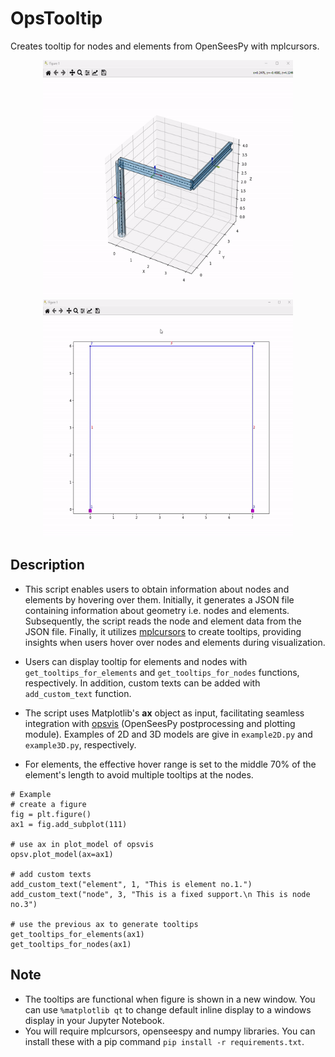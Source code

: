 # OpsTooltip
Creates tooltip for nodes and elements from OpenSeesPy with mplcursors.

<div align="center">
<img src="images/demo3D.gif" alt="3D demo of OpsTooltip" height="380px" width ="400px">
<img src="images/demo2D.gif" alt="2D demo of OpsTooltip" height="380px" width ="400px">
</div>

## Description
- This script enables users to obtain information about nodes and elements by hovering over them. Initially, it generates a JSON file containing information about geometry i.e. nodes and elements. Subsequently, the script reads the node and element data from the JSON file. Finally, it utilizes [mplcursors](https://github.com/anntzer/mplcursors) to create tooltips, providing insights when users hover over nodes and elements during visualization.

- Users can display tooltip for elements and nodes with `get_tooltips_for_elements` and `get_tooltips_for_nodes` functions, respectively. In addition, custom texts can be added with `add_custom_text` function.

- The script uses Matplotlib's **ax** object as input, facilitating seamless integration with [opsvis](https://github.com/sewkokot/opsvis) (OpenSeesPy postprocessing and plotting module). Examples of 2D and 3D models are give in `example2D.py` and `example3D.py`, respectively.

- For elements, the effective hover range is set to the middle 70% of the element's length to avoid multiple tooltips at the nodes.
  
```
# Example
# create a figure
fig = plt.figure()
ax1 = fig.add_subplot(111)

# use ax in plot_model of opsvis
opsv.plot_model(ax=ax1)

# add custom texts
add_custom_text("element", 1, "This is element no.1.")
add_custom_text("node", 3, "This is a fixed support.\n This is node no.3")

# use the previous ax to generate tooltips
get_tooltips_for_elements(ax1)
get_tooltips_for_nodes(ax1)
```

## Note
- The tooltips are functional when figure is shown in a new window. You can use `%matplotlib qt` to change default inline display to a windows display in your Jupyter Notebook.
- You will require mplcursors, openseespy and numpy libraries. You can install these with a pip command `pip install -r requirements.txt`.

